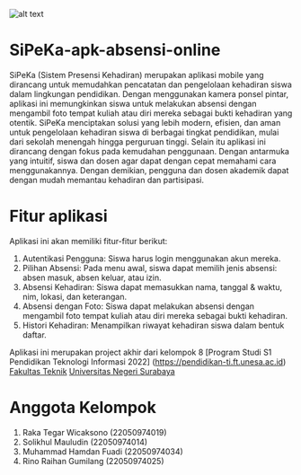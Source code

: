 ![alt text](https://github.com/aryawangi/SiPeKa-apk-absensi-online/blob/main/readme/Poster.png?raw=true)

# SiPeKa-apk-absensi-online
SiPeKa (Sistem Presensi Kehadiran) merupakan aplikasi mobile yang dirancang untuk memudahkan pencatatan dan pengelolaan kehadiran siswa dalam lingkungan pendidikan. 
Dengan menggunakan kamera ponsel pintar, aplikasi ini memungkinkan siswa untuk melakukan absensi dengan mengambil foto tempat kuliah atau diri mereka sebagai bukti kehadiran yang otentik. 
SiPeKa menciptakan solusi yang lebih modern, efisien, dan aman untuk pengelolaan kehadiran siswa di berbagai tingkat pendidikan, mulai dari sekolah menengah hingga perguruan tinggi. Selain itu aplikasi ini dirancang dengan fokus pada kemudahan penggunaan. Dengan antarmuka yang intuitif, siswa dan dosen agar dapat dengan cepat memahami cara menggunakannya. 
Dengan demikian, pengguna dan dosen akademik dapat dengan mudah memantau kehadiran dan partisipasi.

# Fitur aplikasi
Aplikasi ini akan memiliki fitur-fitur berikut:
1. Autentikasi Pengguna: Siswa harus login menggunakan akun mereka.
2. Pilihan Absensi: Pada menu awal, siswa dapat memilih jenis absensi: absen masuk, absen
keluar, atau izin.
3. Absensi Kehadiran: Siswa dapat memasukkan nama, tanggal & waktu, nim, lokasi, dan
keterangan.
4. Absensi dengan Foto: Siswa dapat melakukan absensi dengan mengambil foto tempat
kuliah atau diri mereka sebagai bukti kehadiran.
5. Histori Kehadiran: Menampilkan riwayat kehadiran siswa dalam bentuk daftar.

Aplikasi ini merupakan project akhir dari kelompok 8
[Program Studi S1 Pendidikan Teknologi Informasi 2022]
(https://pendidikan-ti.ft.unesa.ac.id) 
[Fakultas Teknik](https://ft.unesa.ac.id) 
[Universitas Negeri Surabaya](https://www.unesa.ac.id/)

# Anggota Kelompok
1. Raka Tegar Wicaksono (22050974019)
2. Solikhul Mauludin (22050974014)
3. Muhammad Hamdan Fuadi (22050974034)
4. Rino Raihan Gumilang (22050974025)

